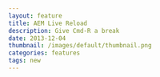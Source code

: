 ```yaml
---
layout: feature
title: AEM Live Reload
description: Give Cmd-R a break
date: 2013-12-04
thumbnail: /images/default/thumbnail.png
categories: features
tags: new
---
```




